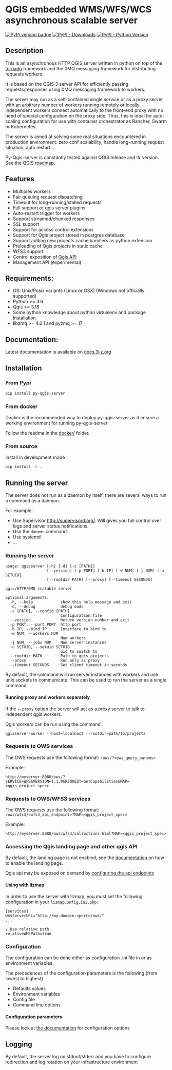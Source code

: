 # QGIS embedded WMS/WFS/WCS asynchronous scalable server

[![PyPi version badge](https://badgen.net/pypi/v/py-qgis-server)](https://pypi.org/project/py-qgis-server/)
[![PyPI - Downloads](https://img.shields.io/pypi/dm/py-qgis-server)](https://pypi.org/project/py-qgis-server/)
[![PyPI - Python Version](https://img.shields.io/pypi/pyversions/py-qgis-server)](https://pypi.org/project/py-qgis-server/)

## Description

This is an asynchronous HTTP QGIS server written in python on top of the [tornado](http://www.tornadoweb.org/en/stable/) framework and the
0MQ messaging framework for distributing requests workers.

It is based on the QGIS 3 server API for efficiently passing requests/responses using 0MQ messaging framework to workers.

The server may run as a self-contained single service or as a proxy server with an arbitrary number of workers running
remotely or locally. Independent workers connect automatically to the front-end proxy with no need of special configuration
on the proxy side. Thus, this is ideal for auto-scaling configuration for use with container orchestrator as Rancher, Swarm or Kubernetes.

The server is aimed at solving some real situations encountered in production environment: zero conf scalability, handle long-running request situation, auto restart...

Py-Qgis-server is constantly tested against QGIS release and ltr version.
See the QGIS [roadmap](https://www.qgis.org/en/site/getinvolved/development/roadmap.html#release-schedule).

## Features

- Multiples workers
- Fair queuing request dispatching
- Timeout for long-running/stalled requests
- Full support of qgis server plugins
- Auto-restart trigger for workers
- Support streamed/chunked responses 
- SSL support
- Support for access control extensions
- Support for Qgis project stored in postgres database
- Support adding new projects cache handlers as python extension 
- Preloading of Qgis projects in static cache
- WFS3 support
- Control exposition of [Qgis API](https://docs.qgis.org/3.16/en/docs/pyqgis_developer_cookbook/server.html#custom-apis)
- Management API (experimental)

## Requirements:

- OS: Unix/Posix variants (Linux or OSX) (Windows not officially supported)
- Python >= 3.6
- Qgis >= 3.16
- Some python knowledge about python virtualenv and package installation.
- libzmq >= 4.0.1 and pyzmq >= 17

## Documentation:

Latest documentation is available on [docs.3liz.org](https://docs.3liz.org/py-qgis-server/)

## Installation

### From Pypi

```bash
pip install py-qgis-server
```

### From docker

Docker is the recommended way to deploy py-qgis-server as it ensure a working environment for
running py-qgis-server

Follow the readme in the [docker/](./docker) folder.

### From source 

Install in development mode
```bash
pip install -e .
```

## Running the server

The server does not run as a daemon by itself, there are several ways to run a command as a daemon.

For example:

* Use Supervisor http://supervisord.org/. Will gives you full control over logs and server status notifications.
* Use the `daemon` command.
* Use systemd
* ...


### Running the server

```
usage: qgisserver [-h] [-d] [-c [PATH]]
                  [--version] [-p PORT] [-b IP] [-w NUM] [-j NUM] [-u SETUID]
                  [--rootdir PATH] [--proxy] [--timeout SECONDS]

qgis/HTTP/0MQ scalable server

optional arguments:
  -h, --help            show this help message and exit
  -d, --debug           debug mode
  -c [PATH], --config [PATH]
                        Configuration file
  --version             Return version number and exit
  -p PORT, --port PORT  http port
  -b IP, --bind IP      Interface to bind to
  -w NUM, --workers NUM
                        Num workers
  -j NUM, --jobs NUM    Num server instances
  -u SETUID, --setuid SETUID
                        uid to switch to
  --rootdir PATH        Path to qgis projects
  --proxy               Run only as proxy
  --timeout SECONDS     Set client timeout in seconds
```

By default, the command will run server instances with workers and use unix sockets to communicate. This can 
be used to run the server as a single command.

#### Running proxy and workers separately

If the `--proxy` option the server will act as a proxy server to talk to independent qgis workers. 

Qgis workers can be run using the command:

```
qgisserver-worker --host=localhost --rootdir=path/to/projects
```


### Requests to OWS services

The OWS requests use the following format:  `/ows/?<ows_query_params>`

Example:

```
http://myserver:8080/ows/?SERVICE=WFS&VERSION=1.1.0&REQUEST=GetCapabilities&MAP=<qgis_project_spec>
```

### Requests to OWS/WFS3 services

The OWS requests use the following format:  `/ows/wfs3/<wfs3_api_endpoint>?MAP=<qgis_project_spec>`

Example:

```
http://myserver:8080/ows/wfs3/collections.html?MAP=<qgis_project_spec>
```

### Accessing the Qgis landing page and other qgis API

By default, the landing page is not enabled, see the
[documentation](https://docs.3liz.org/py-qgis-server/configuration.html#api-enabled-landing-page) on how to enable the landing page.

Qgis api may be exposed on demand by [configuring the api endpoints](https://docs.3liz.org/py-qgis-server/qgisapi.html)


#### Using with lizmap

In order to use the server with lizmap, you must set the following configuration
in your `lizmapConfig.ini.php`:

```
[services]
wmsServerURL="http://my.domain:<port>/ows/"
...

; Use relative path
relativeWMSPath=true
```

### Configuration

The configuration can be done either as configuration .ini file in or as environment variables.

The precedences of the configuration parameters is the following (from lowest to highest)

- Defaults values
- Environment variables
- Config file
- Command line options

#### Configuration parameters

Please look at [the documentation](https://docs.3liz.org/py-qgis-server/index.html) for configuration options

## Logging

By default, the server log on stdout/stderr and you have to configure redirection and log rotation 
on your infrastructure environment
